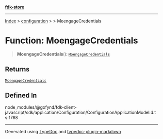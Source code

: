 [**fdk-store**](../../../README.md)
***

[Index](../../../API.md) > [configuration](../../README.md) > [<internal>](../README.md) > MoengageCredentials

# Function: MoengageCredentials

> **MoengageCredentials**(): [`MoengageCredentials`](../type-aliases/type-alias.MoengageCredentials.md)

## Returns

[`MoengageCredentials`](../type-aliases/type-alias.MoengageCredentials.md)

## Defined In

node\_modules/@gofynd/fdk-client-javascript/sdk/application/Configuration/ConfigurationApplicationModel.d.ts:1768

***
Generated using [TypeDoc](https://typedoc.org/) and [typedoc-plugin-markdown](https://www.npmjs.com/package/typedoc-plugin-markdown)
